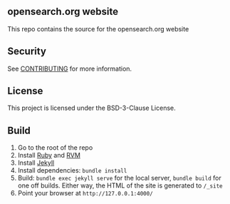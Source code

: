 ## opensearch.org website

This repo contains the source for the opensearch.org website

## Security

See [CONTRIBUTING](CONTRIBUTING.md#security-issue-notifications) for more information.

## License
This project is licensed under the BSD-3-Clause License.

## Build

1. Go to the root of the repo
2. Install [Ruby](https://www.ruby-lang.org/en/) and [RVM](https://rvm.io/)
3. Install [Jekyll](https://jekyllrb.com/)
4. Install dependencies: `bundle install`
5. Build: `bundle exec jekyll serve` for the local server, `bundle build` for one off builds. Either way, the HTML of the site is generated to `/_site`
6. Point your browser at `http://127.0.0.1:4000/`

